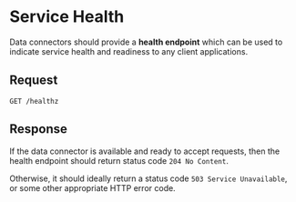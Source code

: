 # Service Health

Data connectors should provide a __health endpoint__ which can be used to indicate service health and readiness to any client applications.

## Request

```
GET /healthz
```

## Response

If the data connector is available and ready to accept requests, then the health endpoint should return status code `204 No Content`.

Otherwise, it should ideally return a status code `503 Service Unavailable`, or some other appropriate HTTP error code.